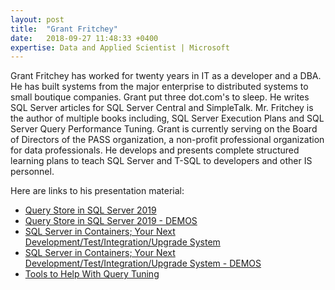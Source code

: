 ```yaml
---
layout: post
title:  "Grant Fritchey"
date:   2018-09-27 11:48:33 +0400
expertise: Data and Applied Scientist | Microsoft
---
```


Grant Fritchey has worked for twenty years in IT as a developer and a DBA. He has built systems from the major enterprise to distributed systems to small boutique companies. Grant put three dot.com's to sleep. He writes SQL Server articles for SQL Server Central and SimpleTalk. Mr. Fritchey is the author of multiple books including, SQL Server Execution Plans and SQL Server Query Performance Tuning. Grant is currently serving on the Board of Directors of the PASS organization, a non-profit professional organization for data professionals. He develops and presents complete structured learning plans to teach SQL Server and T-SQL to developers and other IS personnel.

Here are links to his presentation material:

- [Query Store in SQL Server 2019](https://devintxcontent.blob.core.windows.net/showcontent/Speaker%20Presentations%20Fall%202019/QueryStoreIntersection%20(1).pdf)
- [Query Store in SQL Server 2019 - DEMOS](https://devintxcontent.blob.core.windows.net/showcontent/Speaker%20Presentations%20Fall%202019/QueryStore.ziphttps://devintxcontent.blob.core.windows.net/showcontent/Speaker%20Presentations%20Fall%202019/QueryStore.zip)
- [SQL Server in Containers; Your Next Development/Test/Integration/Upgrade System](https://devintxcontent.blob.core.windows.net/showcontent/Speaker%20Presentations%20Fall%202019/SQLServerInContainersIntersection%20(1).pdf)
- [SQL Server in Containers; Your Next Development/Test/Integration/Upgrade System - DEMOS](https://devintxcontent.blob.core.windows.net/showcontent/Speaker%20Presentations%20Fall%202019/Containers.zip)
- [Tools to Help With Query Tuning](https://devintxcontent.blob.core.windows.net/showcontent/Speaker%20Presentations%20Fall%202019/ToolsForQueryTuningShort_Intersection.pdf)
